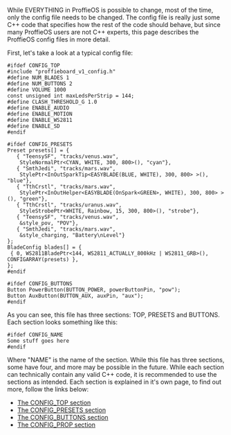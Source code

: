 While EVERYTHING in ProffieOS is possible to change, most of the time, only the config file needs to be changed. The config file is really just some C++ code that specifies how the rest of the code should behave, but since many ProffieOS users are not C++ experts, this page describes the ProffieOS config files in more detail.

First, let's take a look at a typical config file:

    #ifdef CONFIG_TOP
    #include "proffieboard_v1_config.h"
    #define NUM_BLADES 1
    #define NUM_BUTTONS 2
    #define VOLUME 1000
    const unsigned int maxLedsPerStrip = 144;
    #define CLASH_THRESHOLD_G 1.0
    #define ENABLE_AUDIO
    #define ENABLE_MOTION
    #define ENABLE_WS2811
    #define ENABLE_SD
    #endif

    #ifdef CONFIG_PRESETS
    Preset presets[] = {
       { "TeensySF", "tracks/venus.wav",
        StyleNormalPtr<CYAN, WHITE, 300, 800>(), "cyan"},
       { "SmthJedi", "tracks/mars.wav",
        StylePtr<InOutSparkTip<EASYBLADE(BLUE, WHITE), 300, 800> >(), "blue"},
       { "TthCrstl", "tracks/mars.wav",
        StylePtr<InOutHelper<EASYBLADE(OnSpark<GREEN>, WHITE), 300, 800> >(), "green"},
       { "TthCrstl", "tracks/uranus.wav",
        StyleStrobePtr<WHITE, Rainbow, 15, 300, 800>(), "strobe"},
       { "TeensySF", "tracks/venus.wav",
        &style_pov, "POV"},
       { "SmthJedi", "tracks/mars.wav",
        &style_charging, "Battery\nLevel"}
    };
    BladeConfig blades[] = {
     { 0, WS2811BladePtr<144, WS2811_ACTUALLY_800kHz | WS2811_GRB>(), CONFIGARRAY(presets) },
    };
    #endif

    #ifdef CONFIG_BUTTONS
    Button PowerButton(BUTTON_POWER, powerButtonPin, "pow");
    Button AuxButton(BUTTON_AUX, auxPin, "aux");
    #endif


As you can see, this file has three sections: TOP, PRESETS and BUTTONS.
Each section looks something like this:

    #ifdef CONFIG_NAME
    Some stuff goes here
    #endif

Where "NAME" is the name of the section.
While this file has three sections, some have four, and more may be possible in the future.
While each section can technically contain any valid C++ code, it is recommended to use the
sections as intended. Each section is explained in it's own page, to find out more, follow the links below:
* [The CONFIG_TOP section](the-config_top-section.md)
* [The CONFIG_PRESETS section](the-config_presets-section.md)
* [The CONFIG_BUTTONS section](the-config_buttons-section.md)
* [The CONFIG_PROP section](the-config_prop-section.md)
